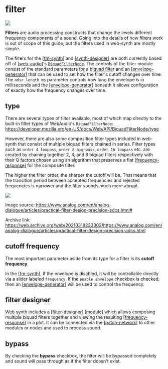 # filter

![](https://ameo.link/u/8ur.png)

**Filters** are audio processing constructs that change the levels different frequency components of a sound.  Going into the details of how filters work is out of scope of this guide, but the filters used in web-synth are mostly simple.

The filters for the [[fm-synth]] and [[synth-designer]] are both currently based off of [[web-audio]]'s [`BiquadFilterNode`](https://developer.mozilla.org/en-US/docs/Web/API/BiquadFilterNode).  The controls of the filter module consist of the standard parameters for a [biquad filter](https://en.wikipedia.org/wiki/Digital_biquad_filter) and an [[envelope-generator]] that can be used to set how the filter's cutoff changes over time.  The `adsr length ms` parameter controls how long the envelope is in milliseconds and the [[envelope-generator]] beneath it allows configuration of exactly how the frequency changes over time.

## type

There are several types of filter available, most of which map directly to the built-in filter types of WebAudio's `BiquadFilterNode`: <https://developer.mozilla.org/en-US/docs/Web/API/BiquadFilterNode/type>

However, there are also some composition filter types included in web-synth that consist of multiple biquad filters chained in series.  Filter types such as `order 4 lowpass`, `order 8 highpass`, `order 16 lowpass` etc. are created by chaining together 2, 4, and 8 biquad filters respectively with their Q factors chosen using an algorithm that preserves a flat [[frequency-response]] for the composite filter.

The higher the filter order, the sharper the cutoff will be.  That means that the transition period between accepted frequencies and rejected frequencies is narrower and the filter sounds much more abrupt.

![](https://www.analog.com/-/media/images/analog-dialogue/en/volume-50/number-2/articles/practical-filter-design-precision-adcs/practical-filter-005.png?la=en)

Image source: https://www.analog.com/en/analog-dialogue/articles/practical-filter-design-precision-adcs.html#

Archive link: <https://web.archive.org/web/20210318233302/https://www.analog.com/en/analog-dialogue/articles/practical-filter-design-precision-adcs.html>

## cutoff frequency

The most important parameter aside from its type for a filter is its **cutoff frequency**.

In the [[fm-synth]], If the envelope is disabled, it will be controllable directly via a slider labeled `frequency`.  If the `enable envelope` checkbox is checked, then an [[envelope-generator]] will be used to control the frequency.

## filter designer

Web synth includes a [[filter-designer]] [[module]] which allows composing multiple biquad filters together and viewing the resulting [[frequency-response]] in a plot.  It can be connected via the [[patch-network]] to other modules or nodes and used to process sound.

## bypass

By checking the **bypass** checkbox, the filter will be bypassed completely and sound will pass through as if the filter doesn't exist.

[//begin]: # "Autogenerated link references for markdown compatibility"
[fm-synth]: fm-synth "FM Synthesizer"
[synth-designer]: synth-designer "synth designer"
[web-audio]: web-audio "WebAudio"
[envelope-generator]: envelope-generator "envelope generator"
[frequency-response]: frequency-response "frequency-response"
[filter-designer]: filter-designer "filter-designer"
[module]: module "web synth modules"
[patch-network]: patch-network "patch-network"
[//end]: # "Autogenerated link references"
